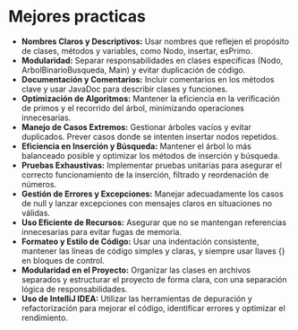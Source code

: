 # Mejores practicas 

- **Nombres Claros y Descriptivos:**
Usar nombres que reflejen el propósito de clases, métodos y variables, como Nodo, insertar, esPrimo.
- **Modularidad:**
Separar responsabilidades en clases específicas (Nodo, ArbolBinarioBusqueda, Main) y evitar duplicación de código.
- **Documentación y Comentarios:**
Incluir comentarios en los métodos clave y usar JavaDoc para describir clases y funciones.
- **Optimización de Algoritmos:**
Mantener la eficiencia en la verificación de primos y el recorrido del árbol, minimizando operaciones innecesarias.
- **Manejo de Casos Extremos:**
Gestionar árboles vacíos y evitar duplicados. Prever casos donde se intenten insertar nodos repetidos.
- **Eficiencia en Inserción y Búsqueda:**
Mantener el árbol lo más balanceado posible y optimizar los métodos de inserción y búsqueda.
- **Pruebas Exhaustivas:**
Implementar pruebas unitarias para asegurar el correcto funcionamiento de la inserción, filtrado y reordenación de números.
- **Gestión de Errores y Excepciones:**
Manejar adecuadamente los casos de null y lanzar excepciones con mensajes claros en situaciones no válidas.
- **Uso Eficiente de Recursos:**
Asegurar que no se mantengan referencias innecesarias para evitar fugas de memoria.
- **Formateo y Estilo de Código:** 
Usar una indentación consistente, mantener las líneas de código simples y claras, y siempre usar llaves {} en bloques de control.
- **Modularidad en el Proyecto:** 
Organizar las clases en archivos separados y estructurar el proyecto de forma clara, con una separación lógica de responsabilidades.
- **Uso de IntelliJ IDEA:** 
Utilizar las herramientas de depuración y refactorización para mejorar el código, identificar errores y optimizar el rendimiento.